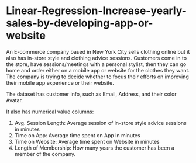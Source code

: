 # Linear-Regression-Increase-yearly-sales-by-developing-app-or-website
An E-commerce company based in New York City sells clothing online but it also has in-store style and clothing advice sessions. Customers come in to the store, have sessions/meetings with a personal stylist, then they can go home and order either on a mobile app or website for the clothes they want. The company is trying to decide whether to focus their efforts on improving their mobile app experience or their website.

The dataset has customer info, such as Email, Address, and their color Avatar. 

It also has numerical value columns:
1. Avg. Session Length: Average session of in-store style advice sessions in minutes
2. Time on App: Average time spent on App in minutes
3. Time on Website: Average time spent on Website in minutes
4. Length of Membership: How many years the customer has been a member of the company.

